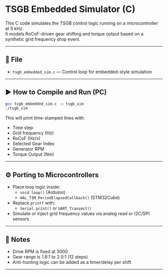 
# TSGB Embedded Simulator (C)

This C code simulates the TSGB control logic running on a microcontroller at 5 kHz.  
It models RoCoF-driven gear shifting and torque output based on a synthetic grid frequency drop event.

---

## 📂 File

- `tsgb_embedded_sim.c` — Control loop for embedded-style simulation

---

## ▶️ How to Compile and Run (PC)

```bash
gcc tsgb_embedded_sim.c -o tsgb_sim
./tsgb_sim
```

This will print time-stamped lines with:

- Time step
- Grid frequency (Hz)
- RoCoF (Hz/s)
- Selected Gear Index
- Generator RPM
- Torque Output (Nm)

---

## ⚙️ Porting to Microcontrollers

- Place loop logic inside:
  - `void loop()` (Arduino)
  - `HAL_TIM_PeriodElapsedCallback()` (STM32Cube)
- Replace `printf` with:
  - `Serial.print()` or `UART_Transmit()`
- Simulate or inject grid frequency values via analog read or I2C/SPI sensors

---

## 🔧 Notes

- Drive RPM is fixed at 3000
- Gear range is 1.8:1 to 2.0:1 (12 steps)
- Anti-hunting logic can be added as a timer/delay per shift

---
